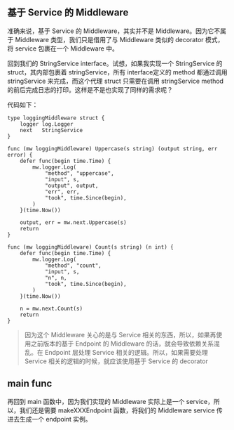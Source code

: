 ## 基于 Service 的 Middleware

准确来说，基于 Service 的 Middleware，其实并不是 Middleware。因为它不属于 Middleware 类型，我们只是借用了与 Middleware 类似的 decorator 模式，将 service 包裹在一个 Middleware 中。

回到我们的 StringService interface。试想，如果我实现一个 StringService 的 struct，其内部包裹着 stringService，所有 interface定义的 method 都通过调用 stringService 来完成，而这个代理 struct 只需要在调用 stringService method 的前后完成日志的打印。这样是不是也实现了同样的需求呢？

代码如下：

```
type loggingMiddleware struct {
	logger log.Logger
	next   StringService
}

func (mw loggingMiddleware) Uppercase(s string) (output string, err error) {
	defer func(begin time.Time) {
		mw.logger.Log(
			"method", "uppercase",
			"input", s,
			"output", output,
			"err", err,
			"took", time.Since(begin),
		)
	}(time.Now())

	output, err = mw.next.Uppercase(s)
	return
}

func (mw loggingMiddleware) Count(s string) (n int) {
	defer func(begin time.Time) {
		mw.logger.Log(
			"method", "count",
			"input", s,
			"n", n,
			"took", time.Since(begin),
		)
	}(time.Now())

	n = mw.next.Count(s)
	return
}
```

> 因为这个 Middleware 关心的是与 Service 相关的东西，所以，如果再使用之前版本的基于 Endpoint 的 Middleware 的话，就会导致依赖关系混乱。在 Endpoint 层处理 Service 相关的逻辑。所以，如果需要处理 Service 相关的逻辑的时候，就应该使用基于 Service 的 decorator

## main func
再回到 main 函数中，因为我们实现的 Middleware 实际上是一个 service，所以，我们还是需要 makeXXXEndpoint 函数，将我们的 Middleware service 传进去生成一个 endpoint 实例。